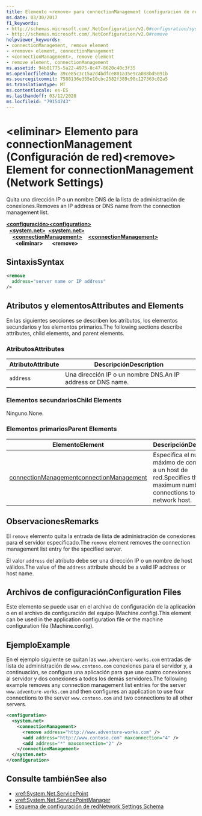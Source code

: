 ```yaml
---
title: Elemento <remove> para connectionManagement (configuración de red)
ms.date: 03/30/2017
f1_keywords:
- http://schemas.microsoft.com/.NetConfiguration/v2.0#configuration/system.net/connectionManagement/remove
- http://schemas.microsoft.com/.NetConfiguration/v2.0#remove
helpviewer_keywords:
- connectionManagement, remove element
- <remove> element, connectionManagement
- <connectionManagement>, remove element
- remove element, connectionManagement
ms.assetid: 94b81775-5a22-4975-8c47-8620c40c3f35
ms.openlocfilehash: 39ce85c3c15a2d4bdfce801a35e9ca088bd5091b
ms.sourcegitcommit: 7588136e355e10cbc2582f389c90c127363c02a5
ms.translationtype: MT
ms.contentlocale: es-ES
ms.lasthandoff: 03/12/2020
ms.locfileid: "79154743"
---
```

# <a name="remove-element-for-connectionmanagement-network-settings"></a><span data-ttu-id="1fc16-102">\<eliminar> Elemento para connectionManagement (Configuración de red)</span><span class="sxs-lookup"><span data-stu-id="1fc16-102">\<remove> Element for connectionManagement (Network Settings)</span></span>
<span data-ttu-id="1fc16-103">Quita una dirección IP o un nombre DNS de la lista de administración de conexiones.</span><span class="sxs-lookup"><span data-stu-id="1fc16-103">Removes an IP address or DNS name from the connection management list.</span></span>  

<span data-ttu-id="1fc16-104">[**\<configuración>**](../configuration-element.md)</span><span class="sxs-lookup"><span data-stu-id="1fc16-104">[**\<configuration>**](../configuration-element.md)</span></span>\
<span data-ttu-id="1fc16-105">&nbsp;&nbsp;[**\<system.net>**](system-net-element-network-settings.md)</span><span class="sxs-lookup"><span data-stu-id="1fc16-105">&nbsp;&nbsp;[**\<system.net>**](system-net-element-network-settings.md)</span></span>\
<span data-ttu-id="1fc16-106">&nbsp;&nbsp;&nbsp;&nbsp;[**\<connectionManagement>**](connectionmanagement-element-network-settings.md)</span><span class="sxs-lookup"><span data-stu-id="1fc16-106">&nbsp;&nbsp;&nbsp;&nbsp;[**\<connectionManagement>**](connectionmanagement-element-network-settings.md)</span></span>\
<span data-ttu-id="1fc16-107">&nbsp;&nbsp;&nbsp;&nbsp;&nbsp;&nbsp;**\<eliminar>**</span><span class="sxs-lookup"><span data-stu-id="1fc16-107">&nbsp;&nbsp;&nbsp;&nbsp;&nbsp;&nbsp;**\<remove>**</span></span>

## <a name="syntax"></a><span data-ttu-id="1fc16-108">Sintaxis</span><span class="sxs-lookup"><span data-stu-id="1fc16-108">Syntax</span></span>  
  
```xml  
<remove
  address="server name or IP address"
/>  
```  
  
## <a name="attributes-and-elements"></a><span data-ttu-id="1fc16-109">Atributos y elementos</span><span class="sxs-lookup"><span data-stu-id="1fc16-109">Attributes and Elements</span></span>  
 <span data-ttu-id="1fc16-110">En las siguientes secciones se describen los atributos, los elementos secundarios y los elementos primarios.</span><span class="sxs-lookup"><span data-stu-id="1fc16-110">The following sections describe attributes, child elements, and parent elements.</span></span>  
  
### <a name="attributes"></a><span data-ttu-id="1fc16-111">Atributos</span><span class="sxs-lookup"><span data-stu-id="1fc16-111">Attributes</span></span>  
  
|<span data-ttu-id="1fc16-112">**Atributo**</span><span class="sxs-lookup"><span data-stu-id="1fc16-112">**Attribute**</span></span>|<span data-ttu-id="1fc16-113">**Descripción**</span><span class="sxs-lookup"><span data-stu-id="1fc16-113">**Description**</span></span>|  
|-------------------|---------------------|  
|`address`|<span data-ttu-id="1fc16-114">Una dirección IP o un nombre DNS.</span><span class="sxs-lookup"><span data-stu-id="1fc16-114">An IP address or DNS name.</span></span>|  
  
### <a name="child-elements"></a><span data-ttu-id="1fc16-115">Elementos secundarios</span><span class="sxs-lookup"><span data-stu-id="1fc16-115">Child Elements</span></span>  
 <span data-ttu-id="1fc16-116">Ninguno.</span><span class="sxs-lookup"><span data-stu-id="1fc16-116">None.</span></span>  
  
### <a name="parent-elements"></a><span data-ttu-id="1fc16-117">Elementos primarios</span><span class="sxs-lookup"><span data-stu-id="1fc16-117">Parent Elements</span></span>  
  
|<span data-ttu-id="1fc16-118">**Elemento**</span><span class="sxs-lookup"><span data-stu-id="1fc16-118">**Element**</span></span>|<span data-ttu-id="1fc16-119">**Descripción**</span><span class="sxs-lookup"><span data-stu-id="1fc16-119">**Description**</span></span>|  
|-----------------|---------------------|  
|[<span data-ttu-id="1fc16-120">connectionManagement</span><span class="sxs-lookup"><span data-stu-id="1fc16-120">connectionManagement</span></span>](connectionmanagement-element-network-settings.md)|<span data-ttu-id="1fc16-121">Especifica el número máximo de conexiones a un host de red.</span><span class="sxs-lookup"><span data-stu-id="1fc16-121">Specifies the maximum number of connections to a network host.</span></span>|  
  
## <a name="remarks"></a><span data-ttu-id="1fc16-122">Observaciones</span><span class="sxs-lookup"><span data-stu-id="1fc16-122">Remarks</span></span>  
 <span data-ttu-id="1fc16-123">El `remove` elemento quita la entrada de lista de administración de conexiones para el servidor especificado.</span><span class="sxs-lookup"><span data-stu-id="1fc16-123">The `remove` element removes the connection management list entry for the specified server.</span></span>  
  
 <span data-ttu-id="1fc16-124">El valor `address` del atributo debe ser una dirección IP o un nombre de host válidos.</span><span class="sxs-lookup"><span data-stu-id="1fc16-124">The value of the `address` attribute should be a valid IP address or host name.</span></span>  
  
## <a name="configuration-files"></a><span data-ttu-id="1fc16-125">Archivos de configuración</span><span class="sxs-lookup"><span data-stu-id="1fc16-125">Configuration Files</span></span>  
 <span data-ttu-id="1fc16-126">Este elemento se puede usar en el archivo de configuración de la aplicación o en el archivo de configuración del equipo (Machine.config).</span><span class="sxs-lookup"><span data-stu-id="1fc16-126">This element can be used in the application configuration file or the machine configuration file (Machine.config).</span></span>  
  
## <a name="example"></a><span data-ttu-id="1fc16-127">Ejemplo</span><span class="sxs-lookup"><span data-stu-id="1fc16-127">Example</span></span>  
 <span data-ttu-id="1fc16-128">En el ejemplo siguiente se quitan las `www.adventure-works.com` entradas de lista de administración de `www.contoso.com` conexiones para el servidor y, a continuación, se configura una aplicación para que use cuatro conexiones al servidor y dos conexiones a todos los demás servidores.</span><span class="sxs-lookup"><span data-stu-id="1fc16-128">The following example removes any connection management list entries for the server `www.adventure-works.com` and then configures an application to use four connections to the server `www.contoso.com` and two connections to all other servers.</span></span>  
  
```xml  
<configuration>  
  <system.net>  
    <connectionManagement>  
      <remove address="http://www.adventure-works.com" />  
      <add address="http://www.contoso.com" maxconnection="4" />  
      <add address="*" maxconnection="2" />  
    </connectionManagement>  
  </system.net>  
</configuration>  
```  
  
## <a name="see-also"></a><span data-ttu-id="1fc16-129">Consulte también</span><span class="sxs-lookup"><span data-stu-id="1fc16-129">See also</span></span>

- <xref:System.Net.ServicePoint>
- <xref:System.Net.ServicePointManager>
- [<span data-ttu-id="1fc16-130">Esquema de configuración de red</span><span class="sxs-lookup"><span data-stu-id="1fc16-130">Network Settings Schema</span></span>](index.md)
